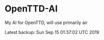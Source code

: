 # OpenTTD-AI
My AI for OpenTTD, will use primarily air

Latest backup: Sun Sep 15 01:37:02 UTC 2019
